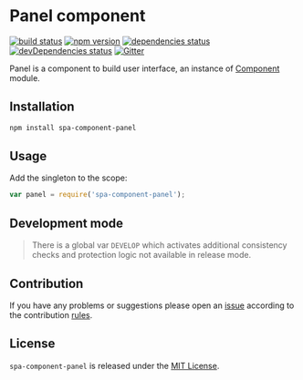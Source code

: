 Panel component
===============

[![build status](https://img.shields.io/travis/spasdk/component-panel.svg?style=flat-square)](https://travis-ci.org/spasdk/component-panel)
[![npm version](https://img.shields.io/npm/v/spa-component-panel.svg?style=flat-square)](https://www.npmjs.com/package/spa-component-panel)
[![dependencies status](https://img.shields.io/david/spasdk/component-panel.svg?style=flat-square)](https://david-dm.org/spasdk/component-panel)
[![devDependencies status](https://img.shields.io/david/dev/spasdk/component-panel.svg?style=flat-square)](https://david-dm.org/spasdk/component-panel?type=dev)
[![Gitter](https://img.shields.io/badge/gitter-join%20chat-blue.svg?style=flat-square)](https://gitter.im/DarkPark/spasdk)


Panel is a component to build user interface, an instance of [Component](https://github.com/spasdk/component) module.


## Installation ##

```bash
npm install spa-component-panel
```


## Usage ##

Add the singleton to the scope:

```js
var panel = require('spa-component-panel');
```


## Development mode ##

> There is a global var `DEVELOP` which activates additional consistency checks and protection logic not available in release mode.


## Contribution ##

If you have any problems or suggestions please open an [issue](https://github.com/spasdk/component-panel/issues)
according to the contribution [rules](.github/contributing.md).


## License ##

`spa-component-panel` is released under the [MIT License](license.md).
